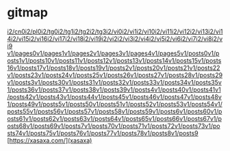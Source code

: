 # gitmap
[i2/cn0](i2/cn0)[i2/pl0](i2/pl0)[i2/tg0](i2/tg0)[i2/tg1](i2/tg1)[i2/tg2](i2/tg2)[i2/tg3](i2/tg3)[i2/vi0](i2/vi0)[i2/vi1](i2/vi1)[i2/vi10](i2/vi10)[i2/vi11](i2/vi11)[i2/vi12](i2/vi12)[i2/vi13](i2/vi13)[i2/vi14](i2/vi14)[i2/vi15](i2/vi15)[i2/vi16](i2/vi16)[i2/vi17](i2/vi17)[i2/vi18](i2/vi18)[i2/vi19](i2/vi19)[i2/vi2](i2/vi2)[i2/vi3](i2/vi3)[i2/vi4](i2/vi4)[i2/vi5](i2/vi5)[i2/vi6](i2/vi6)[i2/vi7](i2/vi7)[i2/vi8](i2/vi8)[i2/vi9](i2/vi9])
[v1/pages0](v1/pages0)[v1/pages1](v1/pages1)[v1/pages2](v1/pages2)[v1/pages3](v1/pages3)[v1/pages4](v1/pages4)[v1/pages5](v1/pages5)[v1/posts0](v1/posts0)[v1/posts1](v1/posts1)[v1/posts10](v1/posts10)[v1/posts11](v1/posts11)[v1/posts12](v1/posts12)[v1/posts13](v1/posts13)[v1/posts14](v1/posts14)[v1/posts15](v1/posts15)[v1/posts16](v1/posts16)[v1/posts17](v1/posts17)[v1/posts18](v1/posts18)[v1/posts19](v1/posts19)[v1/posts2](v1/posts2)[v1/posts20](v1/posts20)[v1/posts21](v1/posts21)[v1/posts22](v1/posts22)[v1/posts23](v1/posts23)[v1/posts24](v1/posts24)[v1/posts25](v1/posts25)[v1/posts26](v1/posts26)[v1/posts27](v1/posts27)[v1/posts28](v1/posts28)[v1/posts29](v1/posts29)[v1/posts3](v1/posts3)[v1/posts30](v1/posts30)[v1/posts31](v1/posts31)[v1/posts32](v1/posts32)[v1/posts33](v1/posts33)[v1/posts34](v1/posts34)[v1/posts35](v1/posts35)[v1/posts36](v1/posts36)[v1/posts37](v1/posts37)[v1/posts38](v1/posts38)[v1/posts39](v1/posts39)[v1/posts4](v1/posts4)[v1/posts40](v1/posts40)[v1/posts41](v1/posts41)[v1/posts42](v1/posts42)[v1/posts43](v1/posts43)[v1/posts44](v1/posts44)[v1/posts45](v1/posts45)[v1/posts46](v1/posts46)[v1/posts47](v1/posts47)[v1/posts48](v1/posts48)[v1/posts49](v1/posts49)[v1/posts5](v1/posts5)[v1/posts50](v1/posts50)[v1/posts51](v1/posts51)[v1/posts52](v1/posts52)[v1/posts53](v1/posts53)[v1/posts54](v1/posts54)[v1/posts55](v1/posts55)[v1/posts56](v1/posts56)[v1/posts57](v1/posts57)[v1/posts58](v1/posts58)[v1/posts59](v1/posts59)[v1/posts6](v1/posts6)[v1/posts60](v1/posts60)[v1/posts61](v1/posts61)[v1/posts62](v1/posts62)[v1/posts63](v1/posts63)[v1/posts64](v1/posts64)[v1/posts65](v1/posts65)[v1/posts66](v1/posts66)[v1/posts67](v1/posts67)[v1/posts68](v1/posts68)[v1/posts69](v1/posts69)[v1/posts7](v1/posts7)[v1/posts70](v1/posts70)[v1/posts71](v1/posts71)[v1/posts72](v1/posts72)[v1/posts73](v1/posts73)[v1/posts74](v1/posts74)[v1/posts75](v1/posts75)[v1/posts76](v1/posts76)[v1/posts77](v1/posts77)[v1/posts78](v1/posts78)[v1/posts8](v1/posts8)[v1/posts9](v1/posts9)
[https://xasaxa.com/](xasaxa)
